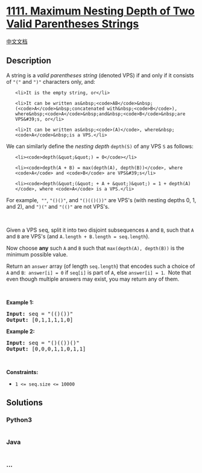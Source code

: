 # [1111. Maximum Nesting Depth of Two Valid Parentheses Strings](https://leetcode.com/problems/maximum-nesting-depth-of-two-valid-parentheses-strings)

[中文文档](/solution/1100-1199/1111.Maximum%20Nesting%20Depth%20of%20Two%20Valid%20Parentheses%20Strings/README.md)

## Description

<p>A string is a <em>valid parentheses string</em>&nbsp;(denoted VPS) if and only if it consists of <code>&quot;(&quot;</code> and <code>&quot;)&quot;</code> characters only, and:</p>

<ul>
	<li>It is the empty string, or</li>
	<li>It can be written as&nbsp;<code>AB</code>&nbsp;(<code>A</code>&nbsp;concatenated with&nbsp;<code>B</code>), where&nbsp;<code>A</code>&nbsp;and&nbsp;<code>B</code>&nbsp;are VPS&#39;s, or</li>
	<li>It can be written as&nbsp;<code>(A)</code>, where&nbsp;<code>A</code>&nbsp;is a VPS.</li>
</ul>

<p>We can&nbsp;similarly define the <em>nesting depth</em> <code>depth(S)</code> of any VPS <code>S</code> as follows:</p>

<ul>
	<li><code>depth(&quot;&quot;) = 0</code></li>
	<li><code>depth(A + B) = max(depth(A), depth(B))</code>, where <code>A</code> and <code>B</code> are VPS&#39;s</li>
	<li><code>depth(&quot;(&quot; + A + &quot;)&quot;) = 1 + depth(A)</code>, where <code>A</code> is a VPS.</li>
</ul>

<p>For example,&nbsp; <code>&quot;&quot;</code>,&nbsp;<code>&quot;()()&quot;</code>, and&nbsp;<code>&quot;()(()())&quot;</code>&nbsp;are VPS&#39;s (with nesting depths 0, 1, and 2), and <code>&quot;)(&quot;</code> and <code>&quot;(()&quot;</code> are not VPS&#39;s.</p>

<p>&nbsp;</p>

<p>Given a VPS <font face="monospace">seq</font>, split it into two disjoint subsequences <code>A</code> and <code>B</code>, such that&nbsp;<code>A</code> and <code>B</code> are VPS&#39;s (and&nbsp;<code>A.length + B.length = seq.length</code>).</p>

<p>Now choose <strong>any</strong> such <code>A</code> and <code>B</code> such that&nbsp;<code>max(depth(A), depth(B))</code> is the minimum possible value.</p>

<p>Return an <code>answer</code> array (of length <code>seq.length</code>) that encodes such a&nbsp;choice of <code>A</code> and <code>B</code>:&nbsp; <code>answer[i] = 0</code> if <code>seq[i]</code> is part of <code>A</code>, else <code>answer[i] = 1</code>.&nbsp; Note that even though multiple answers may exist, you may return any of them.</p>

<p>&nbsp;</p>
<p><strong>Example 1:</strong></p>

<pre>
<strong>Input:</strong> seq = &quot;(()())&quot;
<strong>Output:</strong> [0,1,1,1,1,0]
</pre>

<p><strong>Example 2:</strong></p>

<pre>
<strong>Input:</strong> seq = &quot;()(())()&quot;
<strong>Output:</strong> [0,0,0,1,1,0,1,1]
</pre>

<p>&nbsp;</p>
<p><strong>Constraints:</strong></p>

<ul>
	<li><code>1 &lt;= seq.size &lt;= 10000</code></li>
</ul>


## Solutions

<!-- tabs:start -->

### **Python3**

```python

```

### **Java**

```java

```

### **...**

```

```

<!-- tabs:end -->

